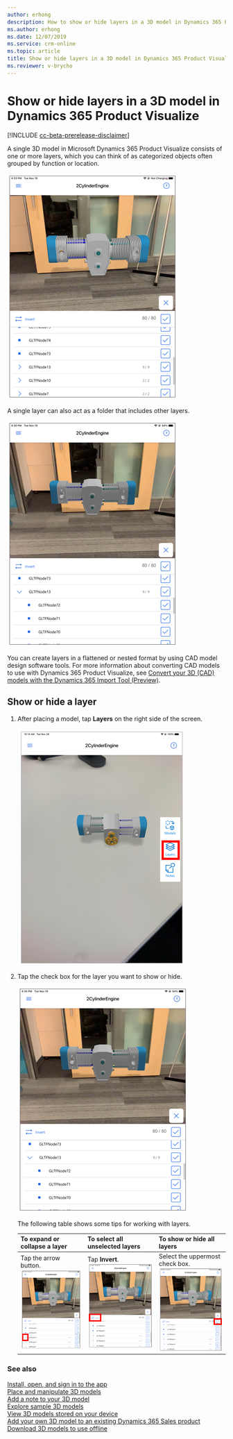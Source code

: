 ```yaml
---
author: erhong
description: How to show or hide layers in a 3D model in Dynamics 365 Product Visualize 
ms.author: erhong
ms.date: 12/07/2019
ms.service: crm-online
ms.topic: article
title: Show or hide layers in a 3D model in Dynamics 365 Product Visualize 
ms.reviewer: v-brycho
---
```


# Show or hide layers in a 3D model in Dynamics 365 Product Visualize

[!INCLUDE [cc-beta-prerelease-disclaimer](../includes/cc-beta-prerelease-disclaimer.md)]

A single 3D model in Microsoft Dynamics 365 Product Visualize consists of one or more layers, which you can think of as categorized objects often grouped by function or location.

![Multiple layers](media/multiple-layers.png "Multiple layers") 

A single layer can also act as a folder that includes other layers.

![Folder containing folders](media/nested-folder.png "Folder containing folders")

You can create layers in a flattened or nested format by using CAD model design software tools. For more information about converting CAD models to use with Dynamics 365 Product Visualize, see [Convert your 3D (CAD) models with the Dynamics 365 Import Tool (Preview)](../import-tool/convert-models.md).

## Show or hide a layer

1. After placing a model, tap **Layers** on the right side of the screen. 

   ![Select Layers](media/layers-tool.PNG "Select Layers")

2. Tap the check box for the layer you want to show or hide. 

   ![Tap check box](media/nested-folder.png "Tap the check box")
   
   The following table shows some tips for working with layers.
   
   |To expand or collapse a layer|To select all unselected layers|To show or hide all layers|
   |--------------------------------------------|----------------------------------------|-----------------------------------------|
   |Tap the arrow button.<br>![Expand or collapse a layer](media/expand-collapse.PNG "Expand or collapse a layer")|Tap **Invert**.<br>![Invert selected layers](media/invert.png "Invert selected layers")|Select the uppermost check box.<br>![Show or hide all layers](media/show-hide-all.png "Show or hide all layers")|

### See also

[Install, open, and sign in to the app](sign-in.md)<br>
[Place and manipulate 3D models](manipulate-models.md)<br>
[Add a note to your 3D model](add-note.md)<br>
[Explore sample 3D models](explore-samples.md)<br>
[View 3D models stored on your device](browse-models.md)<br>
[Add your own 3D model to an existing Dynamics 365 Sales product](add-model.md)<br>
[Download 3D models to use offline](download-models.md)
